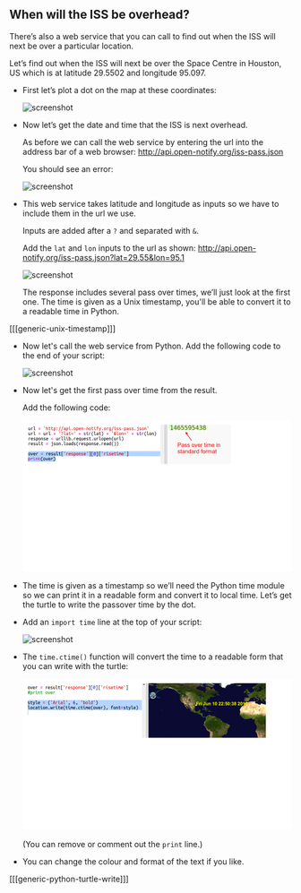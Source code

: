 

## When will the ISS be overhead?

There’s also a web service that you can call to find out when the ISS will next be over a particular location. 

Let’s find out when the ISS will next be over the Space Centre in Houston, US which is at latitude 29.5502 and longitude 95.097.
  

+ First let’s plot a dot on the map at these coordinates:

    ![screenshot](images/iss-houston.png)

+ Now let’s get the date and time that the ISS is next overhead. 

    As before we can call the web service by entering the url into the address bar of a web browser: <a href="http://api.open-notify.org/iss-pass.json" target="_blank">http://api.open-notify.org/iss-pass.json</a>
  
    You should see an error:

    ![screenshot](images/iss-pass-error.png)

+ This web service takes latitude and longitude as inputs so we have to include them in the url we use.

    Inputs are added after a `?` and separated with `&`. 

    Add the `lat` and `lon` inputs to the url as shown: <a href="http://api.open-notify.org/iss-pass.json?lat=29.55&lon=95.1" target="_blank">http://api.open-notify.org/iss-pass.json?lat=29.55&lon=95.1</a>
  
    ![screenshot](images/iss-passtimes.png)
  
    The response includes several pass over times, we’ll just look at the first one. The time is given as a Unix timestamp, you'll be able to convert it to a readable time in Python.
    
[[[generic-unix-timestamp]]]

+  Now let's call the web service from Python. Add the following code to the end of your script:

    ![screenshot](images/iss-passover.png)

+ Now let's get the first pass over time from the result.

    Add the following code:

    ![screenshot](images/iss-print-pass.png)


+ The time is given as a timestamp so we’ll need the Python time module so we can print it in a readable form and convert it to local time. Let’s get the turtle to write the passover time by the dot. 

+ Add an `import time` line at the top of your script:

    ![screenshot](images/iss-time.png)

+ The `time.ctime()` function will convert the time to a readable form that you can write with the turtle:

    ![screenshot](images/iss-pass-write.png)
 
    (You can remove or comment out the `print` line.)
    
+ You can change the colour and format of the text if you like. 

[[[generic-python-turtle-write]]] 
    






